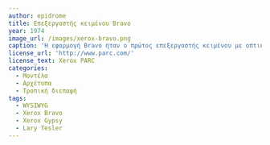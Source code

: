 ```yaml
---
author: epidrome
title: Επεξεργαστής κειμένου Bravo 
year: 1974
image_url: /images/xerox-bravo.png
caption: 'Η εφαρμογή Bravo ήταν ο πρώτος επεξεργαστής κειμένου με οπτική απεικόνιση στις αρχές της δεκαετίας του 1970 και λειτουργούσε στον υπολογιστή Xerox Alto που είχε οθόνη σε θέση πορτρέτου. Η είσοδος από την πλευρά του χρήστη ήταν *τροπική*, κάτι που βελτιώθηκε στον διάδοχο του, το Gypsy.'
license_url: 'http://www.parc.com/'
license_text: Xerox PARC
categories:
  - Μοντέλα
  - Αρχέτυπα
  - Τροπική διεπαφή
tags:
  - WYSIWYG
  - Xerox Bravo
  - Xerox Gypsy
  - Lary Tesler
---
```

